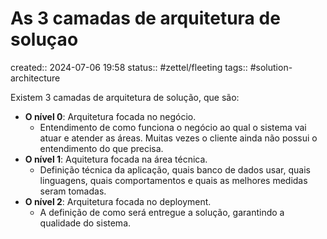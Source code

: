 # As 3 camadas de arquitetura de soluçao
created:: 2024-07-06 19:58
status:: #zettel/fleeting
tags:: #solution-architecture 

Existem 3 camadas de arquitetura de solução, que são:
- **O nível 0**: Arquitetura focada no negócio.
	- Entendimento de como funciona o negócio ao qual o sistema vai atuar e atender as áreas. Muitas vezes o cliente ainda não possui o entendimento do que precisa.
- **O nível 1**: Aquitetura focada na área técnica.
	- Definição técnica da aplicação, quais banco de dados usar, quais linguagens, quais comportamentos e quais as melhores medidas seram tomadas.
- **O nível 2**: Arquitetura focada no deployment.
	- A definição de como será entregue a solução, garantindo a qualidade do sistema.

